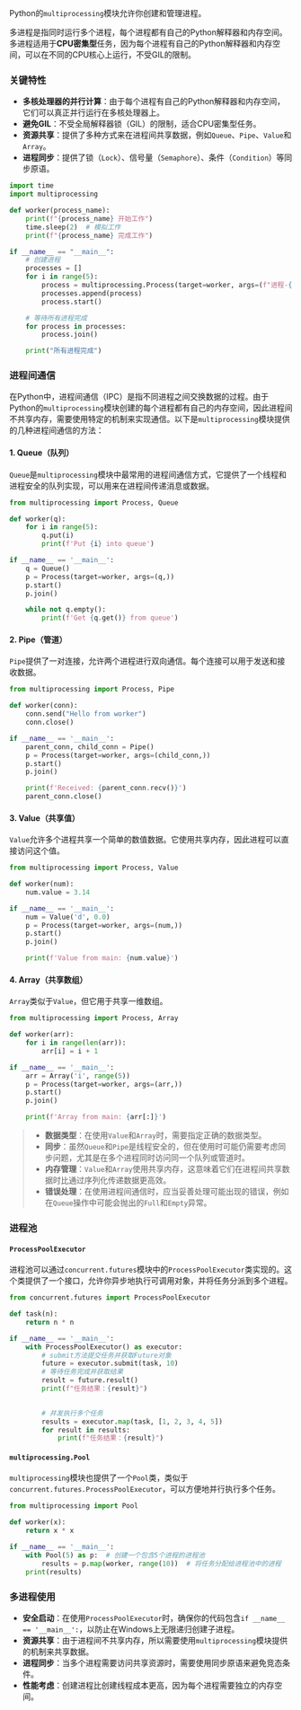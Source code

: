 Python的`multiprocessing`模块允许你创建和管理进程。

多进程是指同时运行多个进程，每个进程都有自己的Python解释器和内存空间。多进程适用于**CPU密集型**任务，因为每个进程有自己的Python解释器和内存空间，可以在不同的CPU核心上运行，不受GIL的限制。

### 关键特性

- **多核处理器的并行计算**：由于每个进程有自己的Python解释器和内存空间，它们可以真正并行运行在多核处理器上。
- **避免GIL**：不受全局解释器锁（GIL）的限制，适合CPU密集型任务。
- **资源共享**：提供了多种方式来在进程间共享数据，例如`Queue`、`Pipe`、`Value`和`Array`。
- **进程同步**：提供了锁（`Lock`）、信号量（`Semaphore`）、条件（`Condition`）等同步原语。

```python
import time
import multiprocessing

def worker(process_name):
    print(f"{process_name} 开始工作")
    time.sleep(2)  # 模拟工作
    print(f"{process_name} 完成工作")

if __name__ == "__main__":
    # 创建进程
    processes = []
    for i in range(5):
        process = multiprocessing.Process(target=worker, args=(f"进程-{i+1}",))
        processes.append(process)
        process.start()

    # 等待所有进程完成
    for process in processes:
        process.join()

    print("所有进程完成")
```

### 进程间通信

在Python中，进程间通信（IPC）是指不同进程之间交换数据的过程。由于Python的`multiprocessing`模块创建的每个进程都有自己的内存空间，因此进程间不共享内存，需要使用特定的机制来实现通信。以下是`multiprocessing`模块提供的几种进程间通信的方法：

#### 1. Queue（队列）

`Queue`是`multiprocessing`模块中最常用的进程间通信方式，它提供了一个线程和进程安全的队列实现，可以用来在进程间传递消息或数据。

```python
from multiprocessing import Process, Queue

def worker(q):
    for i in range(5):
        q.put(i)
        print(f'Put {i} into queue')

if __name__ == '__main__':
    q = Queue()
    p = Process(target=worker, args=(q,))
    p.start()
    p.join()

    while not q.empty():
        print(f'Get {q.get()} from queue')
```

#### 2. Pipe（管道）

`Pipe`提供了一对连接，允许两个进程进行双向通信。每个连接可以用于发送和接收数据。

```python
from multiprocessing import Process, Pipe

def worker(conn):
    conn.send("Hello from worker")
    conn.close()

if __name__ == '__main__':
    parent_conn, child_conn = Pipe()
    p = Process(target=worker, args=(child_conn,))
    p.start()
    p.join()

    print(f'Received: {parent_conn.recv()}')
    parent_conn.close()
```

#### 3. Value（共享值）

`Value`允许多个进程共享一个简单的数值数据。它使用共享内存，因此进程可以直接访问这个值。

```python
from multiprocessing import Process, Value

def worker(num):
    num.value = 3.14

if __name__ == '__main__':
    num = Value('d', 0.0)
    p = Process(target=worker, args=(num,))
    p.start()
    p.join()

    print(f'Value from main: {num.value}')
```

#### 4. Array（共享数组）

`Array`类似于`Value`，但它用于共享一维数组。

```python
from multiprocessing import Process, Array

def worker(arr):
    for i in range(len(arr)):
        arr[i] = i + 1

if __name__ == '__main__':
    arr = Array('i', range(5))
    p = Process(target=worker, args=(arr,))
    p.start()
    p.join()

    print(f'Array from main: {arr[:]}')
```

> - **数据类型**：在使用`Value`和`Array`时，需要指定正确的数据类型。
> - **同步**：虽然`Queue`和`Pipe`是线程安全的，但在使用时可能仍需要考虑同步问题，尤其是在多个进程同时访问同一个队列或管道时。
> - **内存管理**：`Value`和`Array`使用共享内存，这意味着它们在进程间共享数据时比通过序列化传递数据更高效。
> - **错误处理**：在使用进程间通信时，应当妥善处理可能出现的错误，例如在`Queue`操作中可能会抛出的`Full`和`Empty`异常。

### 进程池

#### `ProcessPoolExecutor`

进程池可以通过`concurrent.futures`模块中的`ProcessPoolExecutor`类实现的。这个类提供了一个接口，允许你异步地执行可调用对象，并将任务分派到多个进程。

```python
from concurrent.futures import ProcessPoolExecutor

def task(n):
    return n * n

if __name__ == '__main__':
    with ProcessPoolExecutor() as executor:
        # submit方法提交任务并获取Future对象
        future = executor.submit(task, 10)
        # 等待任务完成并获取结果
        result = future.result()
        print(f"任务结果：{result}")
        

        # 并发执行多个任务
        results = executor.map(task, [1, 2, 3, 4, 5])
        for result in results:
            print(f"任务结果：{result}")
```

#### `multiprocessing.Pool`
`multiprocessing`模块也提供了一个`Pool`类，类似于`concurrent.futures.ProcessPoolExecutor`，可以方便地并行执行多个任务。

```python
from multiprocessing import Pool

def worker(x):
    return x * x

if __name__ == '__main__':
    with Pool(5) as p:  # 创建一个包含5个进程的进程池
        results = p.map(worker, range(10))  # 将任务分配给进程池中的进程
    print(results)
```

### 多进程使用

- **安全启动**：在使用`ProcessPoolExecutor`时，确保你的代码包含`if __name__ == '__main__':`，以防止在Windows上无限递归创建子进程。
- **资源共享**：由于进程间不共享内存，所以需要使用`multiprocessing`模块提供的机制来共享数据。
- **进程同步**：当多个进程需要访问共享资源时，需要使用同步原语来避免竞态条件。
- **性能考虑**：创建进程比创建线程成本更高，因为每个进程需要独立的内存空间。
